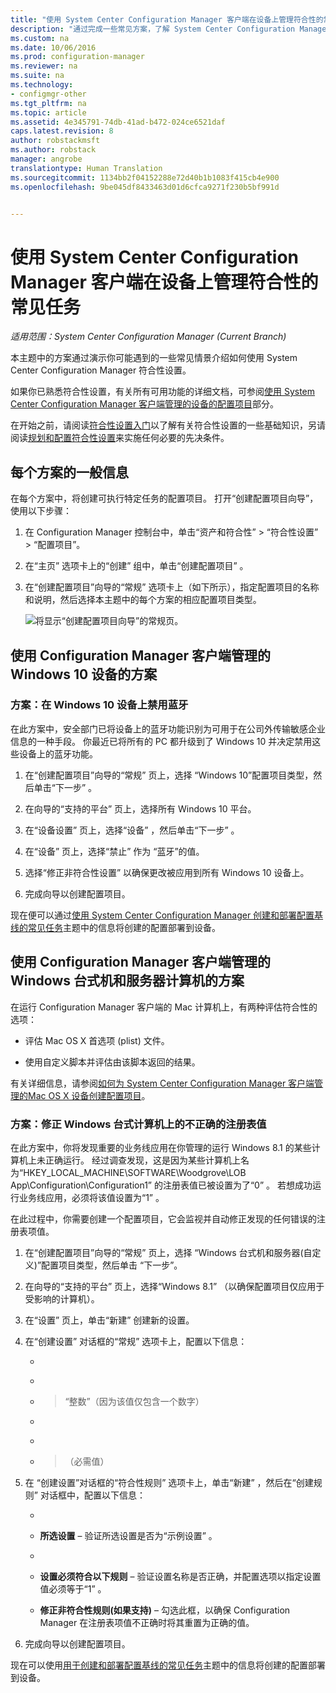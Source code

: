 ```yaml
---
title: "使用 System Center Configuration Manager 客户端在设备上管理符合性的常见任务 | System Center Configuration Manager"
description: "通过完成一些常见方案，了解 System Center Configuration Manager 符合性设置。"
ms.custom: na
ms.date: 10/06/2016
ms.prod: configuration-manager
ms.reviewer: na
ms.suite: na
ms.technology:
- configmgr-other
ms.tgt_pltfrm: na
ms.topic: article
ms.assetid: 4e345791-74db-41ad-b472-024ce6521daf
caps.latest.revision: 8
author: robstackmsft
ms.author: robstack
manager: angrobe
translationtype: Human Translation
ms.sourcegitcommit: 1134bb2f04152288e72d40b1b1083f415cb4e900
ms.openlocfilehash: 9be045df8433463d01d6cfca9271f230b5bf991d


---
```

# <a name="common-tasks-for-managing-compliance-on-devices-with-the-system-center-configuration-manager-client"></a>使用 System Center Configuration Manager 客户端在设备上管理符合性的常见任务

*适用范围：System Center Configuration Manager (Current Branch)*

本主题中的方案通过演示你可能遇到的一些常见情景介绍如何使用 System Center Configuration Manager 符合性设置。  

 如果你已熟悉符合性设置，有关所有可用功能的详细文档，可参阅[使用 System Center Configuration Manager 客户端管理的设备的配置项目](../../compliance/deploy-use/configuration-items-for-devices-managed-with-the-client.md)部分。  

 在开始之前，请阅读[符合性设置入门](../../compliance/get-started/get-started-with-compliance-settings.md)以了解有关符合性设置的一些基础知识，另请阅读[规划和配置符合性设置](../../compliance/plan-design/plan-for-and-configure-compliance-settings.md)来实施任何必要的先决条件。  

## <a name="general-information-for-each-scenario"></a>每个方案的一般信息  
 在每个方案中，将创建可执行特定任务的配置项目。 打开“创建配置项目向导”，使用以下步骤：  

1.  在 Configuration Manager 控制台中，单击“资产和符合性” > “符合性设置” > “配置项目”。  

3.  在“主页”  选项卡上的“创建”  组中，单击“创建配置项目” 。  

4.  在“创建配置项目”向导的“常规”  选项卡上（如下所示），指定配置项目的名称和说明，然后选择本主题中的每个方案的相应配置项目类型。  

     ![将显示“创建配置项目向导”的常规页。](/sccm/compliance/plan-design/media/Compliance-Settings-Wizard---1.png)  

## <a name="scenarios-for-windows-10-devices-managed-with-the-configuration-manager-client"></a>使用 Configuration Manager 客户端管理的 Windows 10 设备的方案  

### <a name="scenario-disable-the-use-of-bluetooth-on-windows-10-devices"></a>方案：在 Windows 10 设备上禁用蓝牙  
 在此方案中，安全部门已将设备上的蓝牙功能识别为可用于在公司外传输敏感企业信息的一种手段。 你最近已将所有的 PC 都升级到了 Windows 10 并决定禁用这些设备上的蓝牙功能。  

1.  在“创建配置项目”向导的“常规”  页上，选择  “Windows 10”配置项目类型，然后单击“下一步” 。  

2.  在向导的“支持的平台”  页上，选择所有 Windows 10 平台。  

3.  在“设备设置”  页上，选择“设备” ，然后单击“下一步” 。  

4.  在“设备”  页上，选择“禁止”  作为 “蓝牙”的值。  

5.  选择“修正非符合性设置”  以确保更改被应用到所有 Windows 10 设备上。  

6.  完成向导以创建配置项目。  

 现在便可以通过[使用 System Center Configuration Manager 创建和部署配置基线的常见任务](../../compliance/plan-design/common-tasks-for-creating-and-deploying-configuration-baselines.md)主题中的信息将创建的配置部署到设备。  

## <a name="scenarios-for-windows-desktop-and-server-computers-managed-with-the-configuration-manager-client"></a>使用 Configuration Manager 客户端管理的 Windows 台式机和服务器计算机的方案  
 在运行 Configuration Manager 客户端的 Mac 计算机上，有两种评估符合性的选项：  

-   评估 Mac OS X 首选项 (plist) 文件。  

-   使用自定义脚本并评估由该脚本返回的结果。  

 有关详细信息，请参阅[如何为 System Center Configuration Manager 客户端管理的Mac OS X 设备创建配置项目](../../compliance/deploy-use/create-configuration-items-for-mac-os-x-devices-managed-with-the-client.md)。  

### <a name="scenario-remediate-an-incorrect-registry-value-on-windows-desktop-computers"></a>方案：修正 Windows 台式计算机上的不正确的注册表值  
 在此方案中，你将发现重要的业务线应用在你管理的运行 Windows 8.1 的某些计算机上未正确运行。 经过调查发现，这是因为某些计算机上名为“HKEY_LOCAL_MACHINE\SOFTWARE\Woodgrove\LOB App\Configuration\Configuration1”  的注册表值已被设置为了“0”  。 若想成功运行业务线应用，必须将该值设置为“1” 。  

 在此过程中，你需要创建一个配置项目，它会监视并自动修正发现的任何错误的注册表项值。  

1.  在“创建配置项目”向导的“常规”  页上，选择  “Windows 台式机和服务器(自定义)”配置项目类型，然后单击 “下一步”。  

2.  在向导的“支持的平台”  页上，选择“Windows 8.1”  （以确保配置项目仅应用于受影响的计算机）。  

3.  在“设置”  页上，单击“新建”  创建新的设置。  

4.  在“创建设置”  对话框的“常规”  选项卡上，配置以下信息：  

    -    >   

    -    >   

    -    >  “整数”（因为该值仅包含一个数字）  

    -    >   

    -    >   

    -    >  （必需值）  

5.  在  “创建设置”对话框的“符合性规则”  选项卡上，单击“新建” ，然后在“创建规则”  对话框中，配置以下信息：  

    -    >   

    -   **所选设置** – 验证所选设置是否为“示例设置” 。  

    -    >   

    -   **设置必须符合以下规则** – 验证设置名称是否正确，并配置选项以指定设置值必须等于“1” 。  

    -   **修正非符合性规则(如果支持)** – 勾选此框，以确保 Configuration Manager 在注册表项值不正确时将其重置为正确的值。  

6.  完成向导以创建配置项目。  

 现在可以使用[用于创建和部署配置基线的常见任务](../../compliance/plan-design/common-tasks-for-creating-and-deploying-configuration-baselines.md)主题中的信息将创建的配置部署到设备。  



<!--HONumber=Nov16_HO1-->


